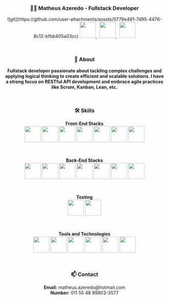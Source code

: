 <h3 align="center">👨‍💻 Matheus Azeredo - Fullstack Developer</h3>
<p align="center">![git](https://github.com/user-attachments/assets/0779e481-7d95-4476-8c12-bfbb405a03cc)

  <a href="https://www.linkedin.com/in/matheus-azeredo-89bbb7279/">
    <img src="https://cdn.jsdelivr.net/gh/devicons/devicon@latest/icons/linkedin/linkedin-original.svg" width="50" />
  </a>&nbsp;
  <a href="https://github.com/Aze-Dev">
    <img src="https://cdn.jsdelivr.net/gh/devicons/devicon@latest/icons/github/github-original.svg" width="50" />
  </a>&nbsp;
  <a href="https://stackoverflow.com/users/26644911/matheus-azeredo">
    <img src="https://cdn.jsdelivr.net/gh/devicons/devicon@latest/icons/stackoverflow/stackoverflow-original.svg" width="50" />
  </a>
</p>
<br>
<h3 align="center">🌟 About</h3>
<p align="center">
  <strong> Fullstack developer passionate about tackling complex challenges and applying logical thinking to create efficient and scalable solutions. I have a strong focus on RESTful API development and embrace agile practices like Scrum, Kanban, Lean, etc.
  </strong>
</p>
<br>
<h3 align="center">🛠️ Skills</h3>
<p align="center">
  <strong>Front-End Stacks</strong><br>
  <img src="https://cdn.jsdelivr.net/gh/devicons/devicon@latest/icons/html5/html5-original.svg" width="50" />
  <img src="https://cdn.jsdelivr.net/gh/devicons/devicon@latest/icons/css3/css3-original.svg" width="50" />
  <img src="https://cdn.jsdelivr.net/gh/devicons/devicon@latest/icons/javascript/javascript-original.svg" width="50" />
  <img src="https://cdn.jsdelivr.net/gh/devicons/devicon@latest/icons/react/react-original-wordmark.svg" width="50" />
  <img src="https://cdn.jsdelivr.net/gh/devicons/devicon@latest/icons/bootstrap/bootstrap-original.svg" width="50" />
  <img src="https://cdn.jsdelivr.net/gh/devicons/devicon@latest/icons/tailwindcss/tailwindcss-original.svg" width="50" />
  <img src="https://cdn.jsdelivr.net/gh/devicons/devicon@latest/icons/figma/figma-original.svg" width="50" />
</p>
<br>
<p align="center">
  <strong>Back-End Stacks</strong><br>
  <img src="https://cdn.jsdelivr.net/gh/devicons/devicon@latest/icons/java/java-original-wordmark.svg" width="50" />
  <img src="https://cdn.jsdelivr.net/gh/devicons/devicon@latest/icons/maven/maven-original.svg" width="50" />
  <img src="https://cdn.jsdelivr.net/gh/devicons/devicon@latest/icons/spring/spring-original.svg" width="50" />
  <img src="https://cdn.jsdelivr.net/gh/devicons/devicon@latest/icons/swagger/swagger-original.svg" width="50" />
  <img src="https://cdn.jsdelivr.net/gh/devicons/devicon@latest/icons/nodejs/nodejs-plain-wordmark.svg" width="50" />
  <img src="https://cdn.jsdelivr.net/gh/devicons/devicon@latest/icons/mysql/mysql-original-wordmark.svg" width="50" />
  <img src="https://cdn.jsdelivr.net/gh/devicons/devicon@latest/icons/mongodb/mongodb-original-wordmark.svg" width="50" />
</p>
<br>
<p align="center">
  <strong>Testing</strong><br>
  <img src="https://cdn.jsdelivr.net/gh/devicons/devicon@latest/icons/junit/junit-plain-wordmark.svg" width="50" />
  <img src="https://cdn.jsdelivr.net/gh/devicons/devicon@latest/icons/cypressio/cypressio-original.svg" width="50" />
</p>
<br>
<p align="center">
  <strong>Tools and Technologies</strong><br>
  <img src="https://cdn.jsdelivr.net/gh/devicons/devicon@latest/icons/postman/postman-original.svg" width="50" />
  <img src="https://cdn.jsdelivr.net/gh/devicons/devicon@latest/icons/git/git-original.svg" width="50" />
  <img src="https://cdn.jsdelivr.net/gh/devicons/devicon@latest/icons/hibernate/hibernate-original.svg" width="50" />
  <img src="https://cdn.jsdelivr.net/gh/devicons/devicon@latest/icons/vscode/vscode-original.svg" width="50" />
  <img src="https://cdn.jsdelivr.net/gh/devicons/devicon@latest/icons/intellij/intellij-original.svg" width="50" />
  <img src="https://cdn.jsdelivr.net/gh/devicons/devicon@latest/icons/arduino/arduino-original.svg" width="50" />
</p>
<br>
<h3 align="center">📫 Contact</h3>
<p align="center">
  <strong>Email:</strong> matheus.azeredo@hotmail.com<br>
  <strong>Number:</strong> 011 55 48 99803-3577<br>
</p>
